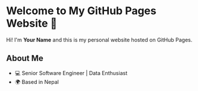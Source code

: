 # Welcome to My GitHub Pages Website 🚀

Hi! I'm **Your Name** and this is my personal website hosted on GitHub Pages.

## About Me
- 💻 Senior Software Engineer | Data Enthusiast
- 🌍 Based in Nepal

